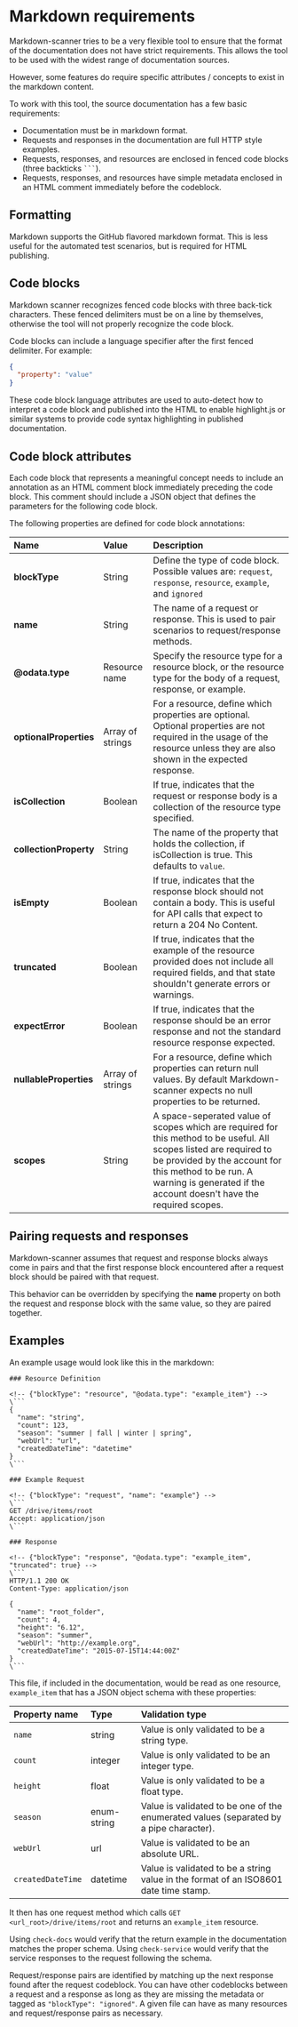 # Markdown requirements

Markdown-scanner tries to be a very flexible tool to ensure that the format
of the documentation does not have strict requirements. This allows the tool
to be used with the widest range of documentation sources.

However, some features do require specific attributes / concepts to exist in
the markdown content.

To work with this tool, the source documentation has a few basic requirements:

* Documentation must be in markdown format.
* Requests and responses in the documentation are full HTTP style examples.
* Requests, responses, and resources are enclosed in fenced code blocks (three backticks ` ``` `).
* Requests, responses, and resources have simple metadata enclosed in an HTML comment immediately before the codeblock.

## Formatting

Markdown supports the GitHub flavored markdown format. This is less useful for
the automated test scenarios, but is required for HTML publishing.

## Code blocks

Markdown scanner recognizes fenced code blocks with three back-tick characters.
These fenced delimiters must be on a line by themselves, otherwise the tool will
not properly recognize the code block.

Code blocks can include a language specifier after the first fenced delimiter.
For example:

```json
{
  "property": "value"
}
```

These code block language attributes are used to auto-detect how to interpret
a code block and published into the HTML to enable highlight.js or similar
systems to provide code syntax highlighting in published documentation.

## Code block attributes

Each code block that represents a meaningful concept needs to include an annotation
as an HTML comment block immediately preceding the code block. This comment should
include a JSON object that defines the parameters for the following code block.

The following properties are defined for code block annotations:

| Name                   | Value            | Description                                                                                                                                                                  |
|:-----------------------|:-----------------|:-----------------------------------------------------------------------------------------------------------------------------------------------------------------------------|
| **blockType**          | String           | Define the type of code block. Possible values are: `request`, `response`, `resource`, `example`, and `ignored`                                                              |
| **name**               | String           | The name of a request or response. This is used to pair scenarios to request/response methods.                                                                               |
| **@odata.type**        | Resource name    | Specify the resource type for a resource block, or the resource type for the body of a request, response, or example.                                                        |
| **optionalProperties** | Array of strings | For a resource, define which properties are optional. Optional properties are not required in the usage of the resource unless they are also shown in the expected response. |
| **isCollection**       | Boolean          | If true, indicates that the request or response body is a collection of the resource type specified.                                                                         |
| **collectionProperty** | String           | The name of the property that holds the collection, if isCollection is true. This defaults to `value`.                                                                       |
| **isEmpty**            | Boolean          | If true, indicates that the response block should not contain a body. This is useful for API calls that expect to return a 204 No Content.                                   |
| **truncated**          | Boolean          | If true, indicates that the example of the resource provided does not include all required fields, and that state shouldn't generate errors or warnings.                     |
| **expectError**        | Boolean          | If true, indicates that the response should be an error response and not the standard resource response expected.                                                            |
| **nullableProperties** | Array of strings | For a resource, define which properties can return null values. By default Markdown-scanner expects no null properties to be returned.                                       |
| **scopes**             | String           | A space-seperated value of scopes which are required for this method to be useful. All scopes listed are required to be provided by the account for this method to be run. A warning is generated if the account doesn't have the required scopes.  |

## Pairing requests and responses

Markdown-scanner assumes that request and response blocks always come in pairs
and that the first response block encountered after a request block should be paired
with that request.

This behavior can be overridden by specifying the **name** property on both the
request and response block with the same value, so they are paired together.

## Examples
An example usage would look like this in the markdown:

```
### Resource Definition

<!-- {"blockType": "resource", "@odata.type": "example_item"} -->
\```
{
  "name": "string",
  "count": 123,
  "season": "summer | fall | winter | spring",
  "webUrl": "url",
  "createdDateTime": "datetime"
}
\```

### Example Request

<!-- {"blockType": "request", "name": "example"} -->
\```
GET /drive/items/root
Accept: application/json
\```

### Response

<!-- {"blockType": "response", "@odata.type": "example_item", "truncated": true} -->
\```
HTTP/1.1 200 OK
Content-Type: application/json

{
  "name": "root_folder",
  "count": 4,
  "height": "6.12",
  "season": "summer",
  "webUrl": "http://example.org",
  "createdDateTime": "2015-07-15T14:44:00Z"
}
\```
```

This file, if included in the documentation, would be read as one resource,
`example_item` that has a JSON object schema with these properties:

| Property name     | Type        | Validation type                                                                        |
|:------------------|:------------|:---------------------------------------------------------------------------------------|
| `name`            | string      | Value is only validated to be a string type.                                           |
| `count`           | integer     | Value is only validated to be an integer type.                                         |
| `height`          | float       | Value is only validated to be a float type.                                            |
| `season`          | enum-string | Value is validated to be one of the enumerated values (separated by a pipe character). |
| `webUrl`          | url         | Value is validated to be an absolute URL.                                              |
| `createdDateTime` | datetime    | Value is validated to be a string value in the format of an ISO8601 date time stamp.   |

It then has one request method which calls
`GET <url_root>/drive/items/root` and returns an `example_item` resource.

Using `check-docs` would verify that the return example in the documentation
matches the proper schema. Using `check-service` would verify that the service
responses to the request following the schema.

Request/response pairs are identified by matching up the next response found
after the request codeblock. You can have other codeblocks between a request and
a response as long as they are missing the metadata or tagged as
`"blockType": "ignored"`. A given file can have as many resources and
request/response pairs as necessary.

